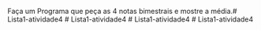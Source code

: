 Faça um Programa que peça as 4 notas bimestrais e mostre a média.#   L i s t a 1 - a t i v i d a d e 4  
 #   L i s t a 1 - a t i v i d a d e 4  
 #   L i s t a 1 - a t i v i d a d e 4  
 #   L i s t a 1 - a t i v i d a d e 4  
 